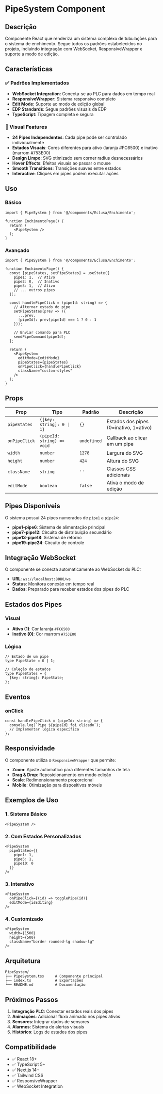 # PipeSystem Component

## Descrição
Componente React que renderiza um sistema complexo de tubulações para o sistema de enchimento. Segue todos os padrões estabelecidos no projeto, incluindo integração com WebSocket, ResponsiveWrapper e suporte a modo de edição.

## Características

### ✅ Padrões Implementados
- **WebSocket Integration**: Conecta-se ao PLC para dados em tempo real
- **ResponsiveWrapper**: Sistema responsivo completo
- **Edit Mode**: Suporte ao modo de edição global
- **EDP Standards**: Segue padrões visuais da EDP
- **TypeScript**: Tipagem completa e segura

### 🎨 Visual Features
- **24 Pipes Independentes**: Cada pipe pode ser controlado individualmente
- **Estados Visuais**: Cores diferentes para ativo (laranja #FC6500) e inativo (marrom #753E00)
- **Design Limpo**: SVG otimizado sem corner radius desnecessários
- **Hover Effects**: Efeitos visuais ao passar o mouse
- **Smooth Transitions**: Transições suaves entre estados
- **Interactive**: Cliques em pipes podem executar ações

## Uso

### Básico
```tsx
import { PipeSystem } from '@/components/Eclusa/Enchimento';

function EnchimentoPage() {
  return (
    <PipeSystem />
  );
}
```

### Avançado
```tsx
import { PipeSystem } from '@/components/Eclusa/Enchimento';

function EnchimentoPage() {
  const [pipeStates, setPipeStates] = useState({
    pipe1: 1,  // Ativo
    pipe2: 0,  // Inativo
    pipe3: 1,  // Ativo
    // ... outros pipes
  });

  const handlePipeClick = (pipeId: string) => {
    // Alternar estado do pipe
    setPipeStates(prev => ({
      ...prev,
      [pipeId]: prev[pipeId] === 1 ? 0 : 1
    }));
    
    // Enviar comando para PLC
    sendPipeCommand(pipeId);
  };

  return (
    <PipeSystem
      editMode={editMode}
      pipeStates={pipeStates}
      onPipeClick={handlePipeClick}
      className="custom-styles"
    />
  );
}
```

## Props

| Prop | Tipo | Padrão | Descrição |
|------|------|--------|-----------|
| `pipeStates` | `{[key: string]: 0 \| 1}` | `{}` | Estados dos pipes (0=inativo, 1=ativo) |
| `onPipeClick` | `(pipeId: string) => void` | `undefined` | Callback ao clicar em um pipe |
| `width` | `number` | `1278` | Largura do SVG |
| `height` | `number` | `424` | Altura do SVG |
| `className` | `string` | `''` | Classes CSS adicionais |
| `editMode` | `boolean` | `false` | Ativa o modo de edição |

## Pipes Disponíveis

O sistema possui 24 pipes numerados de `pipe1` a `pipe24`:

- **pipe1-pipe6**: Sistema de alimentação principal
- **pipe7-pipe12**: Circuito de distribuição secundário  
- **pipe13-pipe18**: Sistema de retorno
- **pipe19-pipe24**: Circuito de controle

## Integração WebSocket

O componente se conecta automaticamente ao WebSocket do PLC:
- **URL**: `ws://localhost:8080/ws`
- **Status**: Monitora conexão em tempo real
- **Dados**: Preparado para receber estados dos pipes do PLC

## Estados dos Pipes

### Visual
- **Ativo (1)**: Cor laranja `#FC6500`
- **Inativo (0)**: Cor marrom `#753E00`

### Lógica
```tsx
// Estado de um pipe
type PipeState = 0 | 1;

// Coleção de estados
type PipeStates = {
  [key: string]: PipeState;
};
```

## Eventos

### onClick
```tsx
const handlePipeClick = (pipeId: string) => {
  console.log(`Pipe ${pipeId} foi clicado`);
  // Implementar lógica específica
};
```

## Responsividade

O componente utiliza o `ResponsiveWrapper` que permite:
- **Zoom**: Ajuste automático para diferentes tamanhos de tela
- **Drag & Drop**: Reposicionamento em modo edição
- **Scale**: Redimensionamento proporcional
- **Mobile**: Otimização para dispositivos móveis

## Exemplos de Uso

### 1. Sistema Básico
```tsx
<PipeSystem />
```

### 2. Com Estados Personalizados
```tsx
<PipeSystem 
  pipeStates={{
    pipe1: 1,
    pipe5: 1,
    pipe10: 0
  }}
/>
```

### 3. Interativo
```tsx
<PipeSystem 
  onPipeClick={(id) => togglePipe(id)}
  editMode={isEditing}
/>
```

### 4. Customizado
```tsx
<PipeSystem 
  width={1500}
  height={500}
  className="border rounded-lg shadow-lg"
/>
```

## Arquitetura

```
PipeSystem/
├── PipeSystem.tsx     # Componente principal
├── index.ts           # Exportações
└── README.md          # Documentação
```

## Próximos Passos

1. **Integração PLC**: Conectar estados reais dos pipes
2. **Animações**: Adicionar fluxo animado nos pipes ativos  
3. **Sensores**: Integrar dados de sensores
4. **Alarmes**: Sistema de alertas visuais
5. **Histórico**: Logs de estados dos pipes

## Compatibilidade

- ✅ React 18+
- ✅ TypeScript 5+
- ✅ Next.js 14+
- ✅ Tailwind CSS
- ✅ ResponsiveWrapper
- ✅ WebSocket Integration
